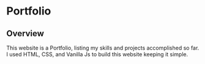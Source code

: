 # Portfolio

## Overview

This website is a Portfolio, listing my skills and projects accomplished so far. I used HTML, CSS, and Vanilla Js to build this website keeping it simple.
